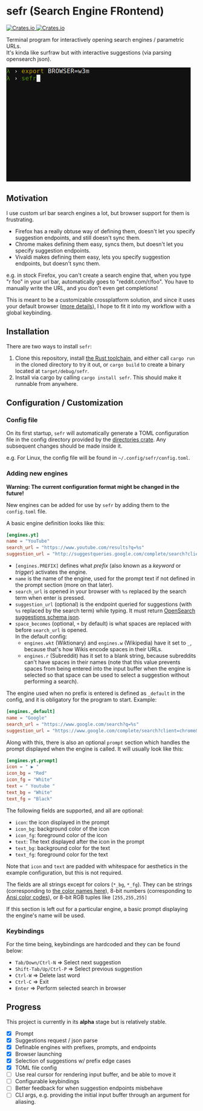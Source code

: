 # sefr (Search Engine FRontend)

[![Crates.io](https://img.shields.io/crates/v/sefr.svg) ![Crates.io](https://img.shields.io/crates/d/sefr.svg)](https://crates.io/crates/sefr)

Terminal program for interactively opening search engines / parametric URLs.  
It's kinda like surfraw but with interactive suggestions (via parsing opensearch json).

![](https://github.com/efskap/sefr/raw/master/demo.gif "demo gif")

## Motivation

I use custom url bar search engines a lot, but browser support for them is frustrating.

 - Firefox has a really obtuse way of defining them, doesn't let you specify suggestion endpoints, and still doesn't sync them.
 - Chrome makes defining them easy, syncs them, but doesn't let you specify suggestion endpoints.
 - Vivaldi makes defining them easy, lets you specify suggestion endpoints, but doesn't sync them.

e.g. in stock Firefox, you can't create a search engine that, when you type "r foo" in your url bar, automatically goes to "reddit.com/r/foo".
You have to manually write the URL, and you don't even get completions!

This is meant to be a customizable crossplatform solution, and since it uses your default browser ([more details](https://github.com/amodm/webbrowser-rs#examples)), I hope to fit it into my workflow with a global keybinding.

## Installation

There are two ways to install `sefr`:
1. Clone this repository, install [the Rust toolchain](https://rustup.rs/), and either call `cargo run` in the cloned directory to try it out, or `cargo build` to create a binary located at `target/debug/sefr`.
2. Install via cargo by calling `cargo install sefr`. This should make it runnable from anywhere.


## Configuration  / Customization

### Config file
On its first startup, `sefr` will automatically generate a TOML configuration file in the config directory provided by the [directories crate](https://crates.io/crates/directories). Any subsequent changes should be made inside it.

e.g. For Linux, the config file will be found in `~/.config/sefr/config.toml`.

### Adding new engines
__Warning: The current configuration format might be changed in the future!__

New engines can be added for use by `sefr` by adding them to the `config.toml` file. 

A basic engine definition looks like this:

```toml
[engines.yt]
name = "YouTube"
search_url = "https://www.youtube.com/results?q=%s"
suggestion_url = "http://suggestqueries.google.com/complete/search?client=firefox&ds=yt&q=%s"
```

- `[engines.PREFIX]` defines what _prefix_ (also known as a _keyword_ or _trigger_) activates the engine.
- `name` is the name of the engine, used for the prompt text if not defined in the prompt section (more on that later).
- `search_url` is opened in your browser with `%s` replaced by the search term when enter is pressed.
- `suggestion_url` (optional) is the endpoint queried for suggestions (with `%s` replaced by the search term) while typing. It must return  [OpenSearch suggestions schema json](http://www.opensearch.org/Specifications/OpenSearch/Extensions/Suggestions).
- `space_becomes` (optional, `+` by default) is what spaces are replaced with before `search_url` is opened.  
In the default config:
  - `engines.wkt` (Wiktionary) and `engines.w` (Wikipedia) have it set to `_`, because that's how Wikis encode spaces in their URLs.
  - `engines.r` (Subreddit) has it set to a blank string, because subreddits can't have spaces in their names (note that this value prevents spaces from being entered into the input buffer when the engine is selected so that space can be used to select a suggestion without performing a search).

The engine used when no prefix is entered is defined as `_default` in the config, and it is obligatory for the program to start. Example:

```toml
[engines._default]
name = "Google"
search_url = "https://www.google.com/search?q=%s"
suggestion_url = "https://www.google.com/complete/search?client=chrome&q=%s"
```

Along with this, there is also an optional `prompt` section which handles the prompt displayed when the engine is called. It will usually look like this:

```toml
[engines.yt.prompt]
icon = " ▶ "
icon_bg = "Red"
icon_fg = "White"
text = " Youtube "
text_bg = "White"
text_fg = "Black"
```

The following fields are supported, and all are optional:
- `icon`: the icon displayed in the prompt
- `icon_bg`: background color of the icon
- `icon_fg`: foreground color of the icon
- `text`: The text displayed after the icon in the prompt
- `text_bg`: background color for the text
- `text_fg`: foreground color for the text

Note that `icon` and `text` are padded with whitespace for aesthetics in the example configuration, but this is not required.

The fields are all strings except for colors (`*_bg`, `*_fg`). They can be strings (corresponding to [the color names here](https://github.com/TimonPost/crossterm/blob/master/crossterm_style/src/enums/color.rs)), 8-bit numbers (corresponding to [Ansi color codes](https://jonasjacek.github.io/colors/)), or 8-bit RGB tuples like `[255,255,255]`

If this section is left out for a particular engine, a basic prompt displaying the engine's name will be used.

### Keybindings

For the time being, keybindings are hardcoded and they can be found below:

- `Tab/Down/Ctrl-N` => Select next suggestion
- `Shift-Tab/Up/Ctrl-P` => Select previous suggestion
- `Ctrl-W` => Delete last word
- `Ctrl-C` => Exit
- `Enter` => Perform selected search in browser

## Progress

This project is currently in its **alpha** stage but is relatively stable.

- [x] Prompt
- [x] Suggestions request / json parse
- [x] Definable engines with prefixes, prompts, and endpoints
- [x] Browser launching
- [x] Selection of suggestions w/ prefix edge cases
- [x] TOML file config
- [ ] Use real cursor for rendering input buffer, and be able to move it
- [ ] Configurable keybindings
- [ ] Better feedback for when suggestion endpoints misbehave
- [ ] CLI args, e.g. providing the initial input buffer through an argument for aliasing.
